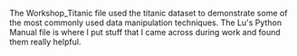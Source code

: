 The Workshop_Titanic file used the titanic dataset to demonstrate some of the most commonly used data manipulation techniques. 
The Lu's Python Manual file is where I put stuff that I came across during work and found them really helpful. 
